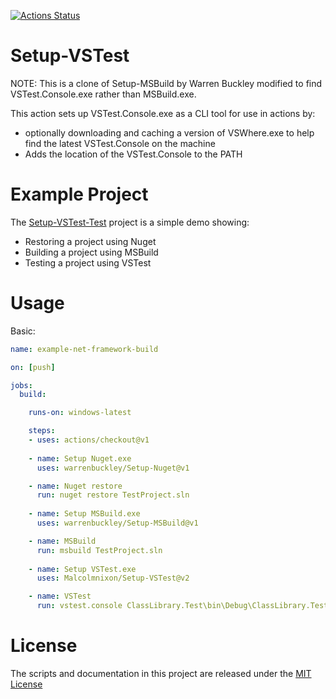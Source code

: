 [![Actions Status](https://github.com/Malcolmnixon/Setup-VSTest-Test/workflows/framework-windows/badge.svg)](https://github.com/Malcolmnixon/Setup-VSTest-Test/actions)

# Setup-VSTest

NOTE: This is a clone of Setup-MSBuild by Warren Buckley modified to find VSTest.Console.exe rather than MSBuild.exe.

This action sets up VSTest.Console.exe as a CLI tool for use in actions by:
- optionally downloading and caching a version of VSWhere.exe to help find the latest VSTest.Console on the machine
- Adds the location of the VSTest.Console to the PATH


# Example Project
The [Setup-VSTest-Test](https://github.com/Malcolmnixon/Setup-VSTest-Test) project is a simple demo showing:
 - Restoring a project using Nuget
 - Building a project using MSBuild
 - Testing a project using VSTest
 
# Usage

Basic:
```yaml
name: example-net-framework-build

on: [push]

jobs:
  build:

    runs-on: windows-latest

    steps:
    - uses: actions/checkout@v1
      
    - name: Setup Nuget.exe
      uses: warrenbuckley/Setup-Nuget@v1

    - name: Nuget restore
      run: nuget restore TestProject.sln
      
    - name: Setup MSBuild.exe
      uses: warrenbuckley/Setup-MSBuild@v1

    - name: MSBuild
      run: msbuild TestProject.sln
      
    - name: Setup VSTest.exe
      uses: Malcolmnixon/Setup-VSTest@v2

    - name: VSTest
      run: vstest.console ClassLibrary.Test\bin\Debug\ClassLibrary.Test.dll
```


# License

The scripts and documentation in this project are released under the [MIT License](LICENSE)

